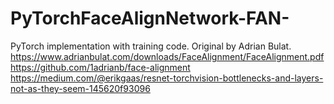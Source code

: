 # PyTorchFaceAlignNetwork-FAN-
PyTorch implementation with training code. Original by Adrian Bulat.
https://www.adrianbulat.com/downloads/FaceAlignment/FaceAlignment.pdf  
https://github.com/1adrianb/face-alignment  
https://medium.com/@erikgaas/resnet-torchvision-bottlenecks-and-layers-not-as-they-seem-145620f93096
